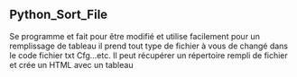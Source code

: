 ## Python_Sort_File
Se programme et fait pour être modifié et utilise facilement pour un remplissage de tableau il prend tout type de fichier à vous de changé dans le code  fichier txt Cfg...etc. Il peut récupérer un répertoire rempli de fichier et crée un HTML avec un tableau
